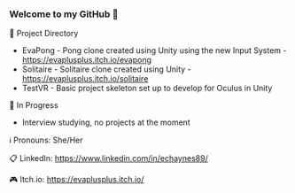 ### Welcome to my GitHub 👋

🔭 Project Directory
- EvaPong - Pong clone created using Unity using the new Input System - https://evaplusplus.itch.io/evapong
- Solitaire - Solitaire clone created using Unity - https://evaplusplus.itch.io/solitaire
- TestVR - Basic project skeleton set up to develop for Oculus in Unity


🌱 In Progress
- Interview studying, no projects at the moment


ℹ️ Pronouns: She/Her

📋 LinkedIn: https://www.linkedin.com/in/echaynes89/

🎮 Itch.io: https://evaplusplus.itch.io/

<!--
**evachaynes/evachaynes** is a ✨ _special_ ✨ repository because its `README.md` (this file) appears on your GitHub profile.

Here are some ideas to get you started:

- 🔭 I’m currently working on ...
- 🌱 I’m currently learning ...
- 👯 I’m looking to collaborate on ...
- 🤔 I’m looking for help with ...
- 💬 Ask me about ...
- 📫 How to reach me: ...
- 😄 Pronouns: ...
- ⚡ Fun fact: ...
-->
